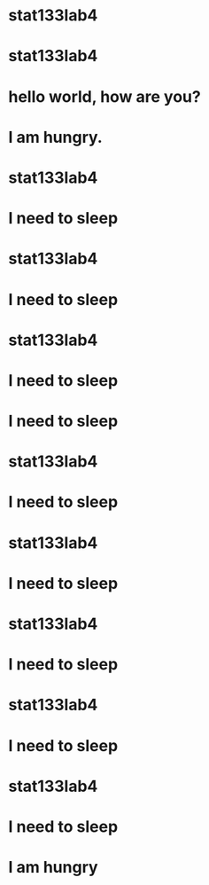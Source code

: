 # stat133lab4
# stat133lab4
# hello world, how are you?
# I am hungry. 
# stat133lab4
# I need to sleep
# stat133lab4
# I need to sleep
# stat133lab4
# I need to sleep
# I need to sleep
# stat133lab4
# I need to sleep
# stat133lab4
# I need to sleep
# stat133lab4
# I need to sleep
# stat133lab4
# I need to sleep
# stat133lab4
# I need to sleep
# I am hungry
